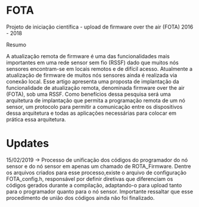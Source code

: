 # FOTA
Projeto de iniciação científica - upload de firmware over the air (FOTA) 2016 - 2018

Resumo

A atualização remota de firmware é uma das funcionalidades mais importantes em uma rede sensor sem fio (RSSF) dado que muitos nós sensores encontram-se em locais remotos e de difícil acesso. Atualmente a atualização de firmware de muitos nós sensores ainda é realizada via conexão local. Esse artigo apresenta uma proposta de implantação da funcionalidade de atualização remota, denominada firmware over the air (FOTA), sob uma RSSF. Como benefícios dessa pesquisa será uma arquitetura de implantação que permita a programação remota de um nó sensor, um protocolo para permitir a comunicação entre os dispositivos dessa arquitetura e todas as aplicações necessárias para colocar em prática essa arquitetura.

<h1>Updates</h1>
 
 15/02/2019
  -> Processo de unificação dos códigos do programador do nó sensor e do nó sensor em apenas um chamado de ROTA_Firmware. Dentre os arquivos criados para esse processo,existe o arquivo de configuração FOTA_config.h, responsável por definir diretivas que diferenciam os códigos gerados durante a compilação, adaptando-o para upload tanto para o programador quanto para o nó sensor. Importante ressaltar que esse procedimento de união dos códigos ainda não foi finalizado.
  
